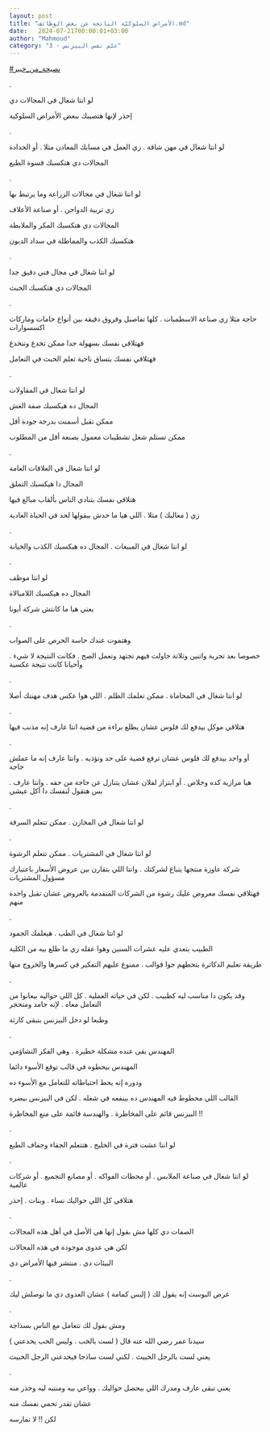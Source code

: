 ```yaml
---
layout: post
title: "الأمراض السلوكيّة الناتجة عن بعض الوظائف.md"
date:   2024-07-21T00:00:01+03:00
author: "Mahmoud"
category: "3 - علم نفس البيزنس"
---
```

[<u>\#نصيحة_من_خبير</u>](https://www.facebook.com/hashtag/%D9%86%D8%B5%D9%8A%D8%AD%D8%A9_%D9%85%D9%86_%D8%AE%D8%A8%D9%8A%D8%B1?__eep__=6&__cft__%5b0%5d=AZWHA39_26Zb0PIJMQ5mM31J5qYj25rvTkaNstbkULy6yVQWIBOBOSGEZbN2wC-sIUPgKxZ6mIjrHrDJYRT8TlHE34epFQzgLC-TVyOaan9BBT9BrY4r6s1JYeiuMIqEjqtaCBld5PlJB3wTnH0v0-rbbaGpv4rlycsAXYWLgVWw5Q&__tn__=*NK-R)

.

لو انتا شغال في المجالات دي

إحذر لإنها هتصيبك ببعض الأمراض السلوكية

.

لو انتا شغال في مهن شاقة . زي العمل في مسابك المعادن
مثلا . أو الحدادة

المجالات دي هتكسبك قسوة الطبع

.

لو انتا شغال في مجالات الزراعة وما يرتبط بها

زي تربية الدواجن . أو صناعة الأعلاف

المجالات دي هتكسبك المكر والملابطة

هتكسبك الكذب والمماطلة في سداد الديون

.

لو انتا شغال في مجال فني دقيق جدا

المجالات دي هتكسبك الخبث

.

حاجة مثلا زي صناعة الاسطمبات . كلها تفاصيل وفروق دقيقة
بين أنواع خامات وماركات اكسسوارات

فهتلاقي نفسك بسهولة جدا ممكن تخدع وتنخدع

فهتلاقي نفسك بتساق ناحية تعلم الخبث في التعامل

.

لو انتا شغال في المقاولات

المجال ده هيكسبك صفة الغش

ممكن تقبل أسمنت بدرجة جودة أقل

ممكن تستلم شغل تشطيبات معمول بصنعة أقل من المطلوب

.

لو انتا شغال في العلاقات العامة

المجال دا هيكسبك التملق

هتلاقي نفسك بتنادي الناس بألقاب مبالغ فيها

زي ( معاليك ) مثلا . اللي هيا ما حدش بيقولها لحد في
الحياة العادية

.

لو انتا شغال في المبيعات . المجال ده هيكسبك الكذب
والخيانة

.

لو انتا موظف

المجال ده هيكسبك اللامبالاة

يعني هيا ما كانتش شركة أبونا

.

وهتموت عندك حاسة الحرص على الصواب

خصوصا بعد تجربة واتنين وتلاتة حاولت فيهم تجتهد وتعمل
الصح . فكانت النتيجة لا شيء . وأحيانا كانت نتيجة عكسية

.

لو انتا شغال في المحاماة . ممكن تعلمك الظلم . اللي هوا
عكس هدف مهنتك أصلا

.

هتلاقي موكل بيدفع لك فلوس عشان يطلع براءة من قضية انتا
عارف إنه مذنب فيها

.

أو واحد بيدفع لك فلوس عشان ترفع قضية على حد وتؤذيه .
وانتا عارف إنه ما عملش حاجة

هيا مرازية كده وخلاص . أو ابتزاز لفلان عشان يتنازل عن
حاجة من حقه . وانتا عارف . بس هتقول لنفسك دا أكل عيشي

.

لو انتا شغال في المخازن . ممكن تتعلم السرقة

.

لو انتا شغال في المشتريات . ممكن تتعلم الرشوة

شركة عاوزة منتجها يتباع لشركتك . وانتا اللي بتقارن بين
عروض الأسعار باعتبارك مسؤول المشتريات

فهتلاقي نفسك معروض عليك رشوة من الشركات المتقدمة بالعروض
عشان تقبل واحدة منهم

.

لو انتا شغال في الطب . هيعلمك الجمود

الطبيب بتعدي عليه عشرات السنين وهوا عقله زي ما طلع بيه
من الكلية

طريقة تعليم الدكاترة بتحطهم جوا قوالب . ممنوع عليهم
التفكير في كسرها والخروج منها

.

وقد يكون دا مناسب ليه كطبيب . لكن في حياته العملية . كل
اللي حواليه بيعانوا من التعامل معاه . لإنه جامد ومتحجر

وطبعا لو دخل البيزنس بتبقى كارثة

.

المهندس بقى عنده مشكلة خطيرة . وهي الفكر التشاؤمي

المهندس بيحطوه في قالب توقع الأسوء دائما

ودوره إنه يحط احتياطاته للتعامل مع الأسوء ده

القالب اللي محطوط فيه المهندس ده بينفعه في شغله . لكن في
البيزنس بيضره

البيزنس قائم على المخاطرة . والهندسة قائمة على منع
المخاطرة !!

.

لو انتا عشت فترة في الخليج . هتتعلم الجفاء وجفاف
الطبع

.

لو انتا شغال في صناعة الملابس . أو محطات الفواكه . أو
مصانع التجميع . أو شركات عالمية

هتلاقي كل اللي حواليك نساء . وبنات . إحذر

.

الصفات دي كلها مش بقول إنها هي الأصل في أهل هذه
المجالات

لكن هي عدوى موجودة في هذه المجالات

البيئات دي . منتشر فيها الأمراض دي

.

غرض البوست إنه يقول لك ( إلبس كمامة ) عشان العدوى دي ما
توصلش ليك

.

ومش بقول لك تتعامل مع الناس بسذاجة

سيدنا عمر رضي الله عنه قال ( لست بالخب . وليس الخب
يخدعني )

يعني لست بالرجل الخبيث . لكني لست ساذجا فيخدعني الرجل
الخبيث

.

يعني تبقى عارف ومدرك اللي بيحصل حواليك . وواعي بيه
ومنتبه ليه وحذر منه

عشان تقدر تحمي نفسك منه

لكن !! لا تمارسه
